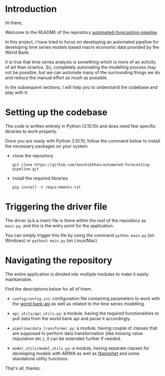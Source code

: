 # Introduction

Hi there,

Welcome to the README of the repository [automated-forecasting-pipeline](https://github.com/koushikkhan/automated-forecasting-pipeline).

In this project, I have tried to focus on developing an automated pipeline for developing time series models based macro economic data provided by the World Bank.

It is true that time series analysis is something which is more of an activity of art than science. So, completely automating the modelling process may not be possible, but we can automate many of the surrounding things we do and reduce the manual effort as mush as possible.

In the subsequent sections, I will help you to understand the codebase and play with it. 

# Setting up the codebase

The code is written entirely in Python (3.10.10) and does need few specific libraries to work properly.

Once you are ready with Python 3.10.10, follow the command below to install the necessary packages on your system.

- clone the repository
  ```
  git clone https://github.com/koushikkhan/automated-forecasting-pipeline.git
  ```

- install the required libraries
  ```
  pip install -r requirements.txt
  ```

# Triggering the driver file

The driver (a.k.a main) file is there within the root of the repository as `main.py`, and this is the entry point for the application.

You can simply trigger this file by using the command `python main.py` (on Windows) or `python3 main.py` (on Linux/Mac).

# Navigating the repository

The entire application is divided into multiple modules to make it easily maintainable.

Find the descriptions below for all of them.

- `config/config.ini`: configuration file containing parameters to work with the [world bank api](https://datahelpdesk.worldbank.org/knowledgebase/articles/898581) as well as related to the time series modelling.

- `api_utils/api_utils.py`: a module, having the required functionalities to pull data from the world bank api and parse it accordingly.

- `pipeline/data_transformer.py`: a module, having couple of classes that are supposed to perform data transformation (like missing value imputation etc.), it can be extended further if needed.

- `model_utils/model_utils.py`: a module, having separate classes for developing models with ARIMA as well as [fbprophet](https://facebook.github.io/prophet/docs/quick_start.html#python-api) and some standalone utility functions.

That's all, thanks.
